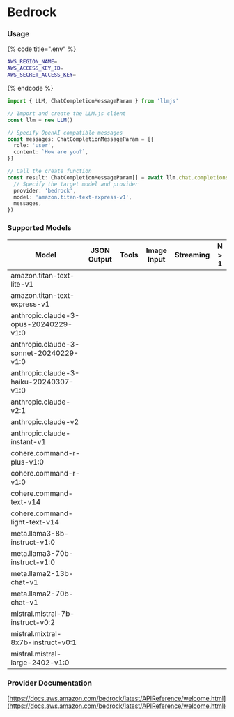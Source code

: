# Bedrock

### Usage

{% code title=".env" %}
```bash
AWS_REGION_NAME=
AWS_ACCESS_KEY_ID=
AWS_SECRET_ACCESS_KEY=
```
{% endcode %}

```typescript
import { LLM, ChatCompletionMessageParam } from 'llmjs'

// Import and create the LLM.js client
const llm = new LLM()

// Specify OpenAI compatible messages
const messages: ChatCompletionMessageParam = [{
  role: 'user',
  content: `How are you?`,
}]

// Call the create function
const result: ChatCompletionMessageParam[] = await llm.chat.completions.create({
  // Specify the target model and provider
  provider: 'bedrock',
  model: 'amazon.titan-text-express-v1',
  messages,
})
```

### Supported Models

| Model                                   | JSON Output | Tools | Image Input | Streaming | N > 1 |
| --------------------------------------- | ----------- | ----- | ----------- | --------- | ----- |
| amazon.titan-text-lite-v1               |             |       |             |           |       |
| amazon.titan-text-express-v1            |             |       |             |           |       |
| anthropic.claude-3-opus-20240229-v1:0   |             |       |             |           |       |
| anthropic.claude-3-sonnet-20240229-v1:0 |             |       |             |           |       |
| anthropic.claude-3-haiku-20240307-v1:0  |             |       |             |           |       |
| anthropic.claude-v2:1                   |             |       |             |           |       |
| anthropic.claude-v2                     |             |       |             |           |       |
| anthropic.claude-instant-v1             |             |       |             |           |       |
| cohere.command-r-plus-v1:0              |             |       |             |           |       |
| cohere.command-r-v1:0                   |             |       |             |           |       |
| cohere.command-text-v14                 |             |       |             |           |       |
| cohere.command-light-text-v14           |             |       |             |           |       |
| meta.llama3-8b-instruct-v1:0            |             |       |             |           |       |
| meta.llama3-70b-instruct-v1:0           |             |       |             |           |       |
| meta.llama2-13b-chat-v1                 |             |       |             |           |       |
| meta.llama2-70b-chat-v1                 |             |       |             |           |       |
| mistral.mistral-7b-instruct-v0:2        |             |       |             |           |       |
| mistral.mixtral-8x7b-instruct-v0:1      |             |       |             |           |       |
| mistral.mistral-large-2402-v1:0         |             |       |             |           |       |



### Provider Documentation

[https://docs.aws.amazon.com/bedrock/latest/APIReference/welcome.html](https://docs.aws.amazon.com/bedrock/latest/APIReference/welcome.html)
